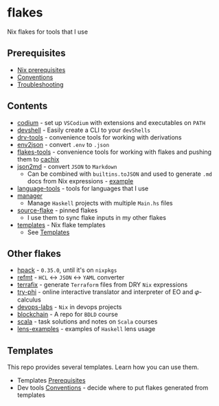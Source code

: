 # flakes

Nix flakes for tools that I use

## Prerequisites

- [Nix prerequisites](./README/NixPrerequisites.md)
- [Conventions](./README/Conventions.md)
- [Troubleshooting](./README/Troubleshooting.md)

## Contents

- [codium](./codium/README.md) - set up `VSCodium` with extensions and executables on `PATH`
- [devshell](./devshell/README.md) - Easily create a CLI to your `devShells`
- [drv-tools](./drv-tools/flake.nix) - convenience tools for working with derivations
- [env2json](./env2json/README.md) - convert `.env` to `.json`
- [flakes-tools](./flakes-tools/flake.nix) - convenience tools for working with flakes and pushing them to [cachix](https://www.cachix.org/)
- [json2md](./json2md/README.md) - convert `JSON` to `Markdown`
  - Can be combined with `builtins.toJSON` and used to generate `.md` docs from Nix expressions - [example](https://github.com/deemp/devops-labs/blob/0ae9881ab58b99f114aaf21cb5cad85f2ce37e40/.nix/write-configs.nix#L26)
- [language-tools](./flakes-tools) - tools for languages that I use
- [manager](./manager/README.md)
  - Manage `Haskell` projects with multiple `Main.hs` files
- [source-flake](./source-flake/) - pinned flakes
  - I use them to sync flake inputs in my other flakes
- [templates](./templates/) - Nix flake templates
  - See [Templates](#templates)

## Other flakes

- [hpack](https://github.com/deemp/hpack) - `0.35.0`, until it's on `nixpkgs`
- [refmt](https://github.com/deemp/refmt) - `HCL` <-> `JSON` <-> `YAML` converter
- [terrafix](https://github.com/deemp/terrafix) - generate `Terraform` files from DRY `Nix` expressions
- [try-phi](https://github.com/objectionary/try-phi) - online interactive translator and interpreter of EO and 𝜑-calculus
- [devops-labs](https://github.com/deemp/devops-labs) - `Nix` in devops projects
- [blockchain](https://github.com/deemp/blockchain) - A repo for `BDLD` course
- [scala](https://github.com/deemp/scala) - task solutions and notes on `Scala` courses
- [lens-examples](https://github.com/deemp/lens-examples) - examples of `Haskell` lens usage

## Templates

This repo provides several templates. Learn how you can use them.

- Templates [Prerequisites](./README/NixPrerequisites.md#templates)
- Dev tools [Conventions](./README/Conventions.md#dev-tools) - decide where to put flakes generated from templates
